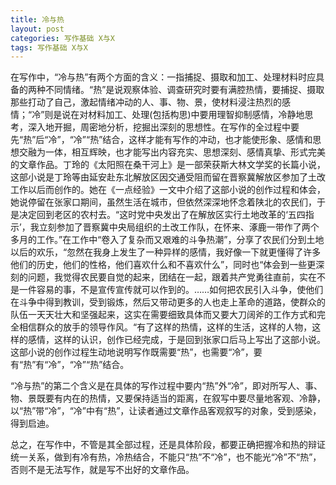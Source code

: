 ```yaml
---
title: 冷与热
layout: post
categories: 写作基础 X与X
tags: 写作基础 X与X
---
```


在写作中，“冷与热”有两个方面的含义：一指捕捉、摄取和加工、处理材料时应具备的两种不同情绪。“热”是说观察体验、调查研究时要有满腔热情，要捕捉、摄取那些打动了自己，激起情绪冲动的人、事、物、景，使材料浸注热烈的感情；“冷”则是说在对材料加工、处理(包括构思)中要用理智抑制感情，冷静地思考，深入地开掘，周密地分析，挖掘出深刻的思想性。在写作的全过程中要先“热”后“冷”，“冷”“热”结合，这样才能有写作的冲动，也才能使形象、感情和思想交融为一体，相互辉映，也才能写出内容充实、思想深刻、感情真挚、形式完美的文章作品。丁玲的《太阳照在桑干河上》是一部荣获斯大林文学奖的长篇小说，这部小说是丁玲等由延安赴东北解放区因交通受阻而留在晋察冀解放区参加了土改工作以后而创作的。她在《一点经验》一文中介绍了这部小说的创作过程和体会，她说停留在张家口期间，虽然生活在城市，但依然深深地怀念着陕北的农民们，于是决定回到老区的农村去。“这时党中央发出了在解放区实行土地改革的‘五四指示’，我立刻参加了晋察冀中央局组织的土改工作队，在怀来、涿鹿一带作了两个多月的工作。”在工作中“卷入了复杂而又艰难的斗争热潮”，分享了农民们分到土地以后的欢乐，“忽然在我身上发生了一种异样的感情，我好像一下就更懂得了许多他们的历史，他们的性格，他们喜欢什么和不喜欢什么”，同时也“体会到一些更深刻的问题，我觉得农民要自觉的起来，团结在一起，跟着共产党勇往直前，实在不是一件容易的事，不是宣传宣传就可以作到的。……如何把农民引入斗争，使他们在斗争中得到教训，受到锻炼，然后又带动更多的人也走上革命的道路，使群众的队伍一天天壮大和坚强起来，这实在需要细致具体而又要大刀阔斧的工作方式和完全相信群众的放手的领导作风。“有了这样的热情，这样的生活，这样的人物，这样的感情，这样的认识，创作已经完成，于是回到张家口后马上写出了这部小说。这部小说的创作过程生动地说明写作既需要“热”，也需要“冷”，要有“热”有“冷”，“冷”“热”结合。

“冷与热”的第二个含义是在具体的写作过程中要内“热”外“冷”，即对所写人、事、物、景既要有内在的热情，又要保持适当的距离，在叙写中要尽量地客观、冷静，以“热”带“冷”，“冷”中有“热”，让读者通过文章作品客观叙写的对象，受到感染，得到启迪。

总之，在写作中，不管是其全部过程，还是具体阶段，都要正确把握冷和热的辩证统一关系，做到有冷有热，冷热结合，不能只“热”不“冷”，也不能光“冷”不“热”，否则不是无法写作，就是写不出好的文章作品。 
